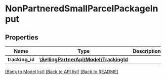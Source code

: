 # NonPartneredSmallParcelPackageInput

## Properties
Name | Type | Description | Notes
------------ | ------------- | ------------- | -------------
**tracking_id** | [**\SellingPartnerApi\Model\TrackingId**](TrackingId.md) |  | 

[[Back to Model list]](../README.md#documentation-for-models) [[Back to API list]](../README.md#documentation-for-api-endpoints) [[Back to README]](../README.md)



